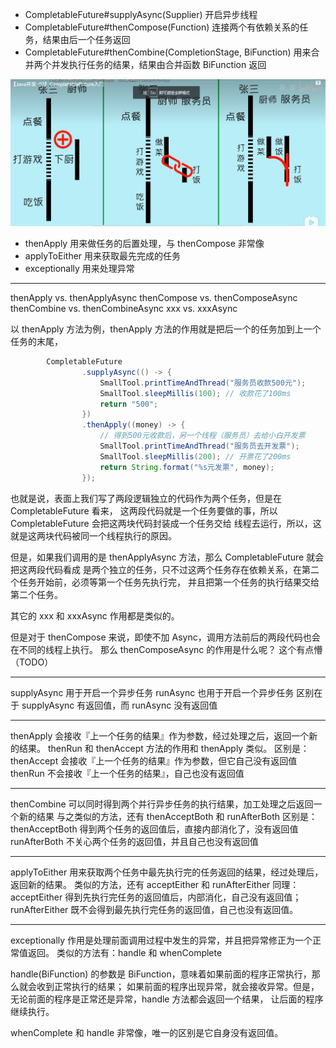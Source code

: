 - CompletableFuture#supplyAsync(Supplier)  开启异步线程
- CompletableFuture#thenCompose(Function)  连接两个有依赖关系的任务，结果由后一个任务返回
- CompletableFuture#thenCombine(CompletionStage, BiFunction)  用来合并两个并发执行任务的结果，结果由合并函数 BiFunction 返回

![img.png](img.png)

- thenApply 用来做任务的后置处理，与 thenCompose 非常像
- applyToEither  用来获取最先完成的任务
- exceptionally  用来处理异常


---
thenApply vs. thenApplyAsync
thenCompose vs. thenComposeAsync
thenCombine vs. thenCombineAsync
xxx vs. xxxAsync

以 thenApply 方法为例，thenApply 方法的作用就是把后一个的任务加到上一个任务的末尾，
```java
        CompletableFuture
                .supplyAsync(() -> {
                    SmallTool.printTimeAndThread("服务员收款500元");
                    SmallTool.sleepMillis(100); // 收款花了100ms
                    return "500";
                })
                .thenApply((money) -> {
                    // 得到500元收款后，另一个线程（服务员）去给小白开发票
                    SmallTool.printTimeAndThread("服务员去开发票");
                    SmallTool.sleepMillis(200); // 开票花了200ms
                    return String.format("%s元发票", money);
                });
```
也就是说，表面上我们写了两段逻辑独立的代码作为两个任务，但是在 CompletableFuture 看来，
这两段代码就是一个任务要做的事，所以 CompletableFuture 会把这两块代码封装成一个任务交给
线程去运行，所以，这就是这两块代码被同一个线程执行的原因。

但是，如果我们调用的是 thenApplyAsync 方法，那么 CompletableFuture 就会把这两段代码看成
是两个独立的任务，只不过这两个任务存在依赖关系，在第二个任务开始前，必须等第一个任务先执行完，
并且把第一个任务的执行结果交给第二个任务。

其它的 xxx 和 xxxAsync 作用都是类似的。

但是对于 thenCompose 来说，即使不加 Async，调用方法前后的两段代码也会在不同的线程上执行。
那么 thenComposeAsync 的作用是什么呢？
这个有点懵（TODO）

---------

supplyAsync 用于开启一个异步任务
runAsync 也用于开启一个异步任务
区别在于 supplyAsync 有返回值，而 runAsync 没有返回值

-----

thenApply 会接收『上一个任务的结果』作为参数，经过处理之后，返回一个新的结果。
thenRun 和 thenAccept 方法的作用和 thenApply 类似。
区别是：
    thenAccept 会接收『上一个任务的结果』作为参数，但它自己没有返回值
    thenRun 不会接收『上一个任务的结果』，自己也没有返回值

----
thenCombine 可以同时得到两个并行异步任务的执行结果，加工处理之后返回一个新的结果
与之类似的方法，还有 thenAcceptBoth 和 runAfterBoth
区别是：
thenAcceptBoth 得到两个任务的返回值后，直接内部消化了，没有返回值
runAfterBoth 不关心两个任务的返回值，并且自己也没有返回值

---
applyToEither 用来获取两个任务中最先执行完的任务返回的结果，经过处理后，返回新的结果。
类似的方法，还有 acceptEither 和 runAfterEither
同理：
acceptEither 得到先执行完任务的返回值后，内部消化，自己没有返回值；
runAfterEither 既不会得到最先执行完任务的返回值，自己也没有返回值。

----
exceptionally   作用是处理前面调用过程中发生的异常，并且把异常修正为一个正常值返回。
类似的方法有：handle 和 whenComplete

handle(BiFunction) 的参数是 BiFunction，意味着如果前面的程序正常执行，那么就会收到正常执行的结果；
如果前面的程序出现异常，就会接收异常。但是，无论前面的程序是正常还是异常，handle 方法都会返回一个结果，
让后面的程序继续执行。

whenComplete 和 handle 非常像，唯一的区别是它自身没有返回值。

